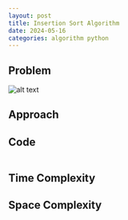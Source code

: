 ```yaml
---
layout: post
title: Insertion Sort Algorithm
date: 2024-05-16
categories: algorithm python
---
```

## Problem
![alt text]()

## Approach


## Code
```python

```
## Time Complexity

## Space Complexity
